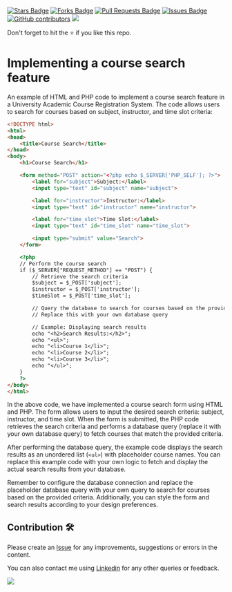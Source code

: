 <a href="https://github.com/drshahizan/learn-php/stargazers"><img src="https://img.shields.io/github/stars/drshahizan/learn-php" alt="Stars Badge"/></a>
<a href="https://github.com/drshahizan/learn-php/network/members"><img src="https://img.shields.io/github/forks/drshahizan/learn-php" alt="Forks Badge"/></a>
<a href="https://github.com/drshahizan/learn-php/pulls"><img src="https://img.shields.io/github/issues-pr/drshahizan/learn-php" alt="Pull Requests Badge"/></a>
<a href="https://github.com/drshahizan/learn-php/issues"><img src="https://img.shields.io/github/issues/drshahizan/learn-php" alt="Issues Badge"/></a>
<a href="https://github.com/drshahizan/learn-php/graphs/contributors"><img alt="GitHub contributors" src="https://img.shields.io/github/contributors/drshahizan/learn-php?color=2b9348"></a>
![](https://visitor-badge.glitch.me/badge?page_id=drshahizan/learn-php)

Don't forget to hit the :star: if you like this repo.

# Implementing a course search feature

An example of HTML and PHP code to implement a course search feature in a University Academic Course Registration System. The code allows users to search for courses based on subject, instructor, and time slot criteria:

```html
<!DOCTYPE html>
<html>
<head>
    <title>Course Search</title>
</head>
<body>
    <h1>Course Search</h1>

    <form method="POST" action="<?php echo $_SERVER['PHP_SELF']; ?>">
        <label for="subject">Subject:</label>
        <input type="text" id="subject" name="subject">

        <label for="instructor">Instructor:</label>
        <input type="text" id="instructor" name="instructor">

        <label for="time_slot">Time Slot:</label>
        <input type="text" id="time_slot" name="time_slot">

        <input type="submit" value="Search">
    </form>

    <?php
    // Perform the course search
    if ($_SERVER["REQUEST_METHOD"] == "POST") {
        // Retrieve the search criteria
        $subject = $_POST['subject'];
        $instructor = $_POST['instructor'];
        $timeSlot = $_POST['time_slot'];

        // Query the database to search for courses based on the provided criteria
        // Replace this with your own database query

        // Example: Displaying search results
        echo "<h2>Search Results:</h2>";
        echo "<ul>";
        echo "<li>Course 1</li>";
        echo "<li>Course 2</li>";
        echo "<li>Course 3</li>";
        echo "</ul>";
    }
    ?>
</body>
</html>
```

In the above code, we have implemented a course search form using HTML and PHP. The form allows users to input the desired search criteria: subject, instructor, and time slot. When the form is submitted, the PHP code retrieves the search criteria and performs a database query (replace it with your own database query) to fetch courses that match the provided criteria.

After performing the database query, the example code displays the search results as an unordered list (`<ul>`) with placeholder course names. You can replace this example code with your own logic to fetch and display the actual search results from your database.

Remember to configure the database connection and replace the placeholder database query with your own query to search for courses based on the provided criteria. Additionally, you can style the form and search results according to your design preferences.


## Contribution 🛠️
Please create an [Issue](https://github.com/drshahizan/learn-php/issues) for any improvements, suggestions or errors in the content.

You can also contact me using [Linkedin](https://www.linkedin.com/in/drshahizan/) for any other queries or feedback.

![](https://visitor-badge.glitch.me/badge?page_id=drshahizan)
